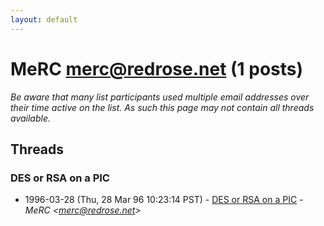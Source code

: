 ```yaml
---
layout: default
---
```


# MeRC <merc@redrose.net> (1 posts)

_Be aware that many list participants used multiple email addresses over their time active on the list. As such this page may not contain all threads available._

## Threads

### DES or RSA on a PIC
+ 1996-03-28 (Thu, 28 Mar 96 10:23:14 PST) - [DES or RSA on a PIC](/archive/1996/03/d38988ea7573fbb192610aa46f396c007479fe4ec051babaecd49f3f963a812f) - _MeRC \<merc@redrose.net\>_

